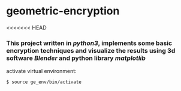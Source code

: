# geometric-encryption 
<<<<<<< HEAD
### This project written in ***python3***, implements some basic encryption techniques and visualize the results using 3d software ***Blender*** and python library ***matplotlib***

 activate virtual environment: 

```
$ source ge_env/bin/activate
```
